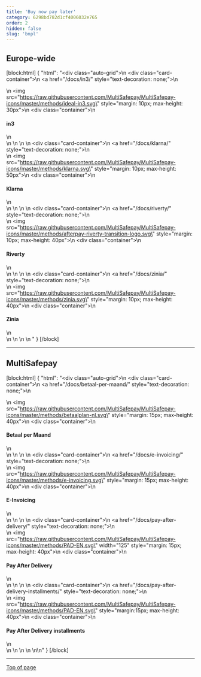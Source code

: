 ```yaml
---
title: 'Buy now pay later'
category: 6298bd782d1cf4006032e765
order: 2
hidden: false
slug: 'bnpl'
--- 
```

## Europe-wide

[block:html] 
{
  "html": "<div class=\"auto-grid\">\n    <div class=\"card-container\">\n        <a href=\"/docs/in3/\" style=\"text-decoration: none;\">\n            <div>\n                <img src=\"https://raw.githubusercontent.com/MultiSafepay/MultiSafepay-icons/master/methods/ideal-in3.svg\" style=\"margin: 10px; max-height: 30px\">\n                <div class=\"container\">\n                    <h4><b>in3</b></h4>\n                </div>\n            </div>\n        </a>\n    </div>\n    <div class=\"card-container\">\n        <a href=\"/docs/klarna/\" style=\"text-decoration: none;\">\n            <div>\n                <img src=\"https://raw.githubusercontent.com/MultiSafepay/MultiSafepay-icons/master/methods/klarna.svg\" style=\"margin: 10px; max-height: 50px\">\n                <div class=\"container\">\n                    <h4><b>Klarna</b></h4>\n                </div>\n            </div>\n        </a>\n    </div>\n    <div class=\"card-container\">\n        <a href=\"/docs/riverty/\" style=\"text-decoration: none;\">\n            <div>\n                <img src=\"https://raw.githubusercontent.com/MultiSafepay/MultiSafepay-icons/master/methods/afterpay-riverty-transition-logo.svg\" style=\"margin: 10px; max-height: 40px\">\n                <div class=\"container\">\n                    <h4><b>Riverty</b></h4>\n                </div>\n            </div>\n        </a>\n    </div>\n  <div class=\"card-container\">\n        <a href=\"/docs/zinia/\" style=\"text-decoration: none;\">\n            <div>\n                <img src=\"https://raw.githubusercontent.com/MultiSafepay/MultiSafepay-icons/master/methods/zinia.svg\" style=\"margin: 10px; max-height: 40px\">\n                <div class=\"container\">\n                    <h4><b>Zinia</b></h4>\n                </div>\n            </div>\n        </a>\n    </div>\n    </div>"
}
[/block]
<br>

---
## MultiSafepay

[block:html]
{
  "html": "<div class=\"auto-grid\">\n    <div class=\"card-container\">\n        <a href=\"/docs/betaal-per-maand/\" style=\"text-decoration: none;\">\n            <div>\n                <img src=\"https://raw.githubusercontent.com/MultiSafepay/MultiSafepay-icons/master/methods/betaalplan-nl.svg\" style=\"margin: 15px; max-height: 40px\">\n                <div class=\"container\">\n                    <h4><b>Betaal per Maand</b></h4>\n                </div>\n            </div>\n        </a>\n    </div>\n    <div class=\"card-container\">\n        <a href=\"/docs/e-invoicing/\" style=\"text-decoration: none;\">\n            <div>\n                <img src=\"https://raw.githubusercontent.com/MultiSafepay/MultiSafepay-icons/master/methods/e-invoicing.svg\" style=\"margin: 15px; max-height: 40px\">\n                <div class=\"container\">\n                    <h4><b>E-Invoicing</b></h4>\n                </div>\n            </div>\n        </a>\n    </div>\n    <div class=\"card-container\">\n        <a href=\"/docs/pay-after-delivery/\" style=\"text-decoration: none;\">\n            <div>\n                <img src=\"https://raw.githubusercontent.com/MultiSafepay/MultiSafepay-icons/master/methods/PAD-EN.svg\" width=\"125\" style=\"margin: 15px; max-height: 40px\">\n                <div class=\"container\">\n                    <h4><b>Pay After Delivery</b></h4>\n                </div>\n            </div>\n        </a>\n    </div>\n    <div class=\"card-container\">\n        <a href=\"/docs/pay-after-delivery-installments/\" style=\"text-decoration: none;\">\n            <div>\n                <img src=\"https://raw.githubusercontent.com/MultiSafepay/MultiSafepay-icons/master/methods/PAD-EN.svg\" style=\"margin:15px; max-height: 40px\">\n                <div class=\"container\">\n                    <h4><b>Pay After Delivery installments</b></h4>\n                </div>\n            </div>\n        </a>\n    </div>\n  </div>\n\n<style>\n\nb {\n  color: #384248 !important;\n}\n  \n.auto-grid {\n  --auto-grid-min-size: 175px;\n  \n  display: grid;\n  grid-template-columns: repeat(auto-fill, minmax(var(--auto-grid-min-size), 1fr));\n}\n\n.card-container {\n  box-shadow: 0 4px 8px 0 rgba(0, 0, 0, 0.2); /* this adds the \"card\" effect */\n  padding: 16px;\n  text-align: center;\n  border-radius: 5px;\n  margin: 8px\n} \n\n.card-container:hover {\n  box-shadow: 0 8px 16px 0 rgb(0 0 0 / 20%);\n  transform: translateY(-0.2rem);\n  transition: all 0.2s;\n  cursor: pointer;\n}  \n\n</style>"
}
[/block]
<br>

---
[Top of page](#)
